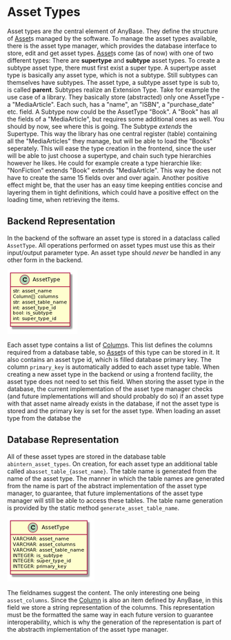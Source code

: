 # Asset Types
Asset types are _the_ central element of AnyBase. They define the structure of [Asset]s managed by the software. To manage the asset types available, there is the asset type manager, which provides the database interface to store, edit and get asset types. [Asset]s come (as of now) with one of two different types: There are __supertype__ and __subtype__ asset types. To create a subtype asset type, there must first exist a super type. A supertype asset type is basically any asset type, which is not a subtype. Still subtypes can themselves have subtypes. The asset type, a subtype asset type is sub to, is called __parent__. Subtypes realize an Extension Type. Take for example the use case of a library. They basically store (abstracted) only one AssetType - a "MediaArticle". Each such, has a "name", an "ISBN", a "purchase_date" etc. field. A Subtype now could be the AssetType "Book". A "Book" has all the fields of a "MediaArticle", but requires some additional ones as well. You should by now, see where this is going. The Subtype _extends_ the Supertype. This way the library has one central register (table) containing all the "MediaArticles" they manage, but will be able to load the "Books" seperately. This will ease the type creation in the frontend, since the user will be able to just choose a supertype, and chain such type hierarchies however he likes. He could for example create a type hierarchie like: "NonFiction" extends "Book" extends "MediaArticle". This way he does not have to create the same 15 fields over and over again. Another positive effect might be, that the user has an easy time keeping entities concise and layering them in tight definitions, which could have a positive effect on the loading time, when retrieving the items. 

## Backend Representation

In the backend of the software an asset type is stored in a dataclass called ``AssetType``. All operations performed on asset types must use this as their input/output parameter type. An asset type should _never_ be handled in any other form in the backend. 

![Asset Type Class][asset_type_class]

Each asset type contains a list of [Column]s. This list defines the columns required from a database table, so [Asset]s of this type can be stored in it. It also contains an asset type id, which is filled database primary key. The column ``primary_key`` is automatically added to each asset type table. When creating a new asset type in the backend or using a frontend facility, the asset type does not need to set this field. When storing the asset type in the database, the current implementation of the asset type manager checks (and future implementations will and should probably do so) if an asset type with that asset name already exists in the database, if not the asset type is stored and the primary key is set for the asset type. When loading an asset type from the databse the 

## Database Representation

All of these asset types are stored in the database table ``abintern_asset_types``. On creation, for each asset type an additional table called ``abasset_table_{asset_name}``. The table name is generated from the name of the asset type. The manner in which the table names are generated from the name is part of the abstract implementation of the asset type manager, to guarantee, that future implementations of the asset type manager will still be able to access these tables. The table name generation is provided by the static method ``generate_asset_table_name``. 

![Asset Type Database Representation][asset_type_db]

The fieldnames suggest the content. The only interesting one being ``asset_columns``. Since the [Column] is also an item defined by AnyBase, in this field we store a string representation of the columns. This representation must be the formatted the same way in each future version to guarantee interoperability, which is why the generation of the representation is part of the abstracth implementation of the asset type manager.

[//]: # (LINKS)
[Column]: https://github.com/PDT420/AnyBase/blob/master/doc/components/column.md
[Asset]: https://github.com/PDT420/AnyBase/blob/master/doc/components/assets.md

[//]: # (IMAGES)
[asset_type_class]: graphics/plantuml_rendered/asset_type_class.png "Asset Type Class"
[asset_type_db]: graphics/plantuml_rendered/asset_type_db.png "Asset Type Database Entity"